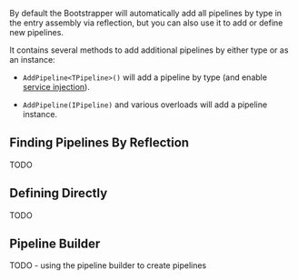 By default the Bootstrapper will automatically add all pipelines by type in the entry assembly via reflection, but you can also use it to add or define new pipelines.

It contains several methods to add additional pipelines by either type or as an instance:

- `AddPipeline<TPipeline>()` will add a pipeline by type (and enable [service injection](#service-injection)).

- `AddPipeline(IPipeline)` and various overloads will add a pipeline instance.

## Finding Pipelines By Reflection

TODO

## Defining Directly

TODO

## Pipeline Builder

TODO - using the pipeline builder to create pipelines